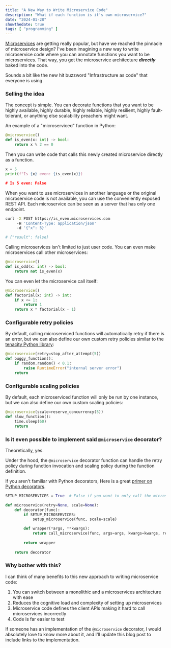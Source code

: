 ```yaml
---
title: "A New Way to Write Microservice Code"
description: "What if each function is it's own microservice?"
date: "2024-01-28"
showthedate: true
tags: [ "programming" ]
---
```


[Microservices](https://en.wikipedia.org/wiki/Microservices) are getting really
popular, but have we reached the pinnacle of microservice design? I've been
imagining a new way to write microservice code where you can annotate functions
you want to be microservices. That way, you get the microservice architecture
***directly*** baked into the code.

Sounds a bit like the new hit buzzword "Infrastructure as code" that everyone
is using.

### Selling the idea

The concept is simple. You can decorate functions that you want to be
highly available, highly durable, highly reliable, highly resilient,
highly fault-tolerant, or anything else scalability preachers might want.

An example of a "microserviced" function in Python:

```python
@microservice()
def is_even(x: int) -> bool:
    return x % 2 == 0
```

Then you can write code that calls this newly created microservice directly
as a function.

```python
x = 5
print(f"Is {x} even: {is_even(x)})

# Is 5 even: False
```

When you want to use microservices in another language or the original
microservice code is not available, you can use the conveniently exposed REST
API. Each microservice can be seen as a server that has only one endpoint.

```bash
curl -X POST https://is_even.microservices.com
     -H 'Content-Type: application/json'
     -d '{"x": 5}'

# {"result": false}
```

Calling microservices isn't limited to just user code. You can even make
microservices call other microservices:

```python
@microservice()
def is_odd(x: int) -> bool:
    return not is_even(x)
```

You can even let the microservice call itself:

```python
@microservice()
def factorial(x: int) -> int:
    if x <= 1:
        return 1
    return x * factorial(x - 1)
```

### Configurable retry policies

By default, calling microserviced functions will automatically retry if there
is an error, but we can also define our own custom retry policies similar to
the [tenacity Python library](https://tenacity.readthedocs.io/en/latest/):

```python
@microservice(retry=stop_after_attempt(5))
def buggy_function():
    if random.random() < 0.1:
        raise RuntimeError("internal server error")
    return
```

### Configurable scaling policies

By default, each microserviced function will only be run by one instance, but
we can also define our own custom scaling policies:

```python
@microservice(scale=reserve_concurrency(5))
def slow_function():
    time.sleep(60)
    return
```

### Is it even possible to implement said `@microservice` decorator?

Theoretically, yes.

Under the hood, the `@microservice` decorator function can handle the retry
policy during function invocation and scaling policy during the function
definition.

If you aren't familiar with Python decorators, Here is a great
[primer on Python decorators](https://realpython.com/primer-on-python-decorators/).

```python
SETUP_MICROSERVICES = True  # False if you want to only call the microservices

def microservice(retry=None, scale=None):
    def decorator(func):
        if SETUP_MICROSERVICES:
            setup_microservice(func, scale=scale)

        def wrapper(*args, **kwargs):
            return call_microservice(func, args=args, kwargs=kwargs, retry=retry)
        
        return wrapper
    
    return decorator
```

### Why bother with this?

I can think of many benefits to this new approach to writing microservice code:

1. You can switch between a monolithic and a microservices architecture with
   ease
2. Reduces the cognitive load and complexity of setting up microservices
3. Microservice code defines the client APIs making it hard to call
   microservices incorrectly
4. Code is far easier to test

If someone has an implementation of the `@microservice` decorator, I would
absolutely love to know more about it, and I'll update this blog post to
include links to the implementation.
